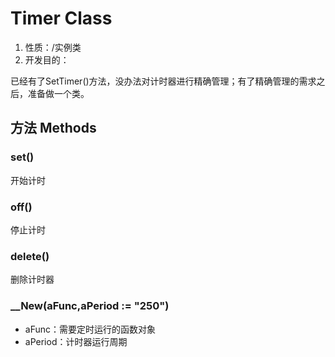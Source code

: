 # Timer Class

1.  性质：/实例类
2.	开发目的：

已经有了SetTimer()方法，没办法对计时器进行精确管理；有了精确管理的需求之后，准备做一个类。


## 方法 Methods
### set()
开始计时
### off()
停止计时
### delete()
删除计时器
### __New(aFunc,aPeriod := "250")
- aFunc：需要定时运行的函数对象
- aPeriod：计时器运行周期

